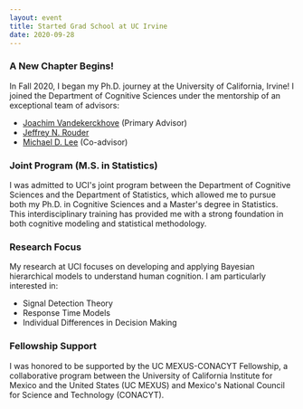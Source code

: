 ```yaml
---
layout: event
title: Started Grad School at UC Irvine
date: 2020-09-28
---
```


### A New Chapter Begins!

In Fall 2020, I began my Ph.D. journey at the University of California, Irvine! I joined the Department of Cognitive Sciences under the mentorship of an exceptional team of advisors:

- <a href="https://www.faculty.uci.edu/profile/?facultyId=6237" target="_blank">Joachim Vandekerckhove</a> (Primary Advisor)
- <a href="https://www.faculty.uci.edu/profile/?facultyId=6493" target="_blank">Jeffrey N. Rouder</a>
- <a href="http://faculty.sites.uci.edu/mdlee/" target="_blank">Michael D. Lee</a> (Co-advisor)

### Joint Program (M.S. in Statistics)

I was admitted to UCI's joint program between the Department of Cognitive Sciences and the Department of Statistics, which allowed me to pursue both my Ph.D. in Cognitive Sciences and a Master's degree in Statistics. This interdisciplinary training has provided me with a strong foundation in both cognitive modeling and statistical methodology.

### Research Focus

My research at UCI focuses on developing and applying Bayesian hierarchical models to understand human cognition. I am particularly interested in:

- Signal Detection Theory
- Response Time Models
- Individual Differences in Decision Making

### Fellowship Support

I was honored to be supported by the UC MEXUS-CONACYT Fellowship, a collaborative program between the University of California Institute for Mexico and the United States (UC MEXUS) and Mexico's National Council for Science and Technology (CONACYT).

